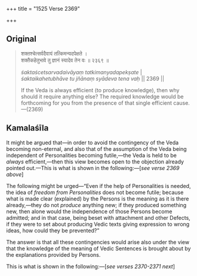 +++
title = "1525 Verse 2369"

+++
## Original 
>
> शक्तश्चेत्सर्वदैवायं तत्किमन्यदपेक्षते ।  
> शक्तैकहेतुभावे तु ज्ञानं स्यादेव तेन वः ॥ २३६९ ॥ 
>
> *śaktaścetsarvadaivāyaṃ tatkimanyadapekṣate* \|  
> *śaktaikahetubhāve tu jñānaṃ syādeva tena vaḥ* \|\| 2369 \|\| 
>
> If the Veda is always efficient (to produce knowledge), then why should it require anything else? The required knowledge would be forthcoming for you from the presence of that single efficient cause.—(2369)



## Kamalaśīla

It might be argued that—in order to avoid the contingency of the Veda becoming non-eternal, and also that of the assumption of the Veda being independent of Personalities becoming futile,—the Veda is held to be *always* efficient,—then this view becomes open to the objection already pointed out.—This is what is shown in the following:—[*see verse 2369 above*]

The following might be urged—“Even if the help of Personalities is needed, the idea of *freedom from Personalities* does not become futile; because what is made clear (explained) by the Persons is the meaning as it is there already,—they do not *produce* anything new; if they produced something new, then alone would the independence of those Persons become admitted; and in that case, being beset with attachment and other Defects, if they were to set about producing Vedic texts giving expression to wrong ideas, how could they be prevented?”

The answer is that all these contingencies would arise also under the view that the knowledge of the meaning of Vedic Sentences is brought about by the explanations provided by Persons.

This is what is shown in the following:—[*see verses 2370-2371 next*]


